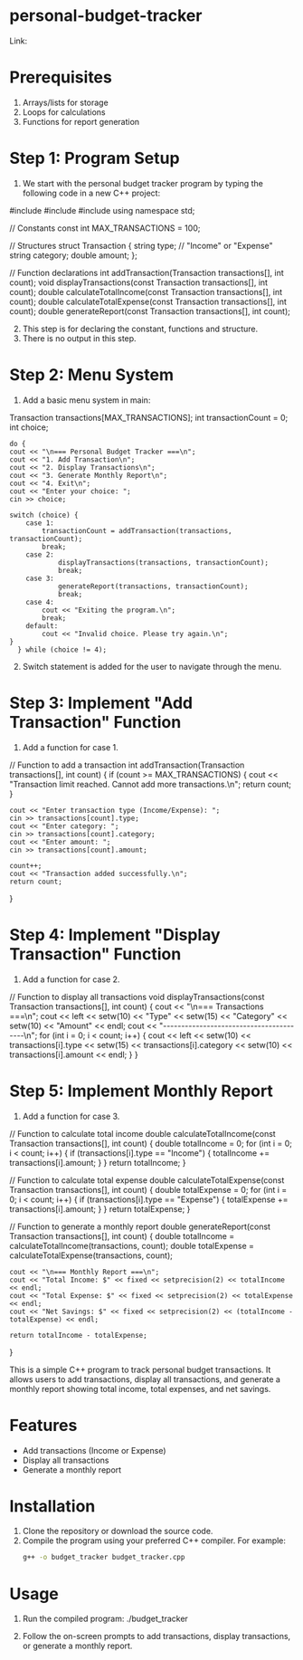 # personal-budget-tracker

Link: 

# Prerequisites
1. Arrays/lists for storage
2. Loops for calculations
3. Functions for report generation

# Step 1: Program Setup
1. We start with the personal budget tracker program by typing the following code in a new C++ project:
   
#include <iostream>
#include <string>
#include <iomanip>
using namespace std;

// Constants
const int MAX_TRANSACTIONS = 100;

// Structures
struct Transaction {
    string type; // "Income" or "Expense"
    string category;
    double amount;
};

// Function declarations
int addTransaction(Transaction transactions[], int count);
void displayTransactions(const Transaction transactions[], int count);
double calculateTotalIncome(const Transaction transactions[], int count);
double calculateTotalExpense(const Transaction transactions[], int count);
double generateReport(const Transaction transactions[], int count);

2. This step is for declaring the constant, functions and structure.
3. There is no output in this step.

# Step 2: Menu System
1. Add a basic menu system in main:

Transaction transactions[MAX_TRANSACTIONS];
int transactionCount = 0;
int choice;

    do {
    cout << "\n=== Personal Budget Tracker ===\n";
    cout << "1. Add Transaction\n";
    cout << "2. Display Transactions\n";
    cout << "3. Generate Monthly Report\n";
    cout << "4. Exit\n";
    cout << "Enter your choice: ";
    cin >> choice;

    switch (choice) {
        case 1:
            transactionCount = addTransaction(transactions, transactionCount);
            break;
        case 2:
                displayTransactions(transactions, transactionCount);
                break;
        case 3:
                generateReport(transactions, transactionCount);
                break;
        case 4:
            cout << "Exiting the program.\n";
            break;
        default:
            cout << "Invalid choice. Please try again.\n";
    }
      } while (choice != 4);

2. Switch statement is added for the user to navigate through the menu.

# Step 3: Implement "Add Transaction" Function

1. Add a function for case 1.

// Function to add a transaction
int addTransaction(Transaction transactions[], int count) {
    if (count >= MAX_TRANSACTIONS) {
        cout << "Transaction limit reached. Cannot add more transactions.\n";
        return count;
    }

    cout << "Enter transaction type (Income/Expense): ";
    cin >> transactions[count].type;
    cout << "Enter category: ";
    cin >> transactions[count].category;
    cout << "Enter amount: ";
    cin >> transactions[count].amount;

    count++;
    cout << "Transaction added successfully.\n";
    return count;
}

# Step 4: Implement "Display Transaction" Function
1. Add a function for case 2.

// Function to display all transactions
void displayTransactions(const Transaction transactions[], int count) {
    cout << "\n=== Transactions ===\n";
    cout << left << setw(10) << "Type" << setw(15) << "Category" << setw(10) << "Amount" << endl;
    cout << "----------------------------------------\n";
    for (int i = 0; i < count; i++) {
        cout << left << setw(10) << transactions[i].type << setw(15) << transactions[i].category << setw(10) << transactions[i].amount << endl;
    }
}

# Step 5: Implement Monthly Report
1. Add a function for case 3.

// Function to calculate total income
double calculateTotalIncome(const Transaction transactions[], int count) {
    double totalIncome = 0;
    for (int i = 0; i < count; i++) {
        if (transactions[i].type == "Income") {
            totalIncome += transactions[i].amount;
        }
    }
    return totalIncome;
}

// Function to calculate total expense
double calculateTotalExpense(const Transaction transactions[], int count) {
    double totalExpense = 0;
    for (int i = 0; i < count; i++) {
        if (transactions[i].type == "Expense") {
            totalExpense += transactions[i].amount;
        }
    }
    return totalExpense;
}

// Function to generate a monthly report
double generateReport(const Transaction transactions[], int count) {
    double totalIncome = calculateTotalIncome(transactions, count);
    double totalExpense = calculateTotalExpense(transactions, count);

    cout << "\n=== Monthly Report ===\n";
    cout << "Total Income: $" << fixed << setprecision(2) << totalIncome << endl;
    cout << "Total Expense: $" << fixed << setprecision(2) << totalExpense << endl;
    cout << "Net Savings: $" << fixed << setprecision(2) << (totalIncome - totalExpense) << endl;

    return totalIncome - totalExpense;
}

This is a simple C++ program to track personal budget transactions. It allows users to add transactions, display all transactions, and generate a monthly report showing total income, total expenses, and net savings.

# Features

- Add transactions (Income or Expense)
- Display all transactions
- Generate a monthly report

# Installation

1. Clone the repository or download the source code.
2. Compile the program using your preferred C++ compiler. For example:
   ```bash
   g++ -o budget_tracker budget_tracker.cpp

# Usage
1. Run the compiled program:
./budget_tracker

2. Follow the on-screen prompts to add transactions, display transactions, or generate a monthly report.
